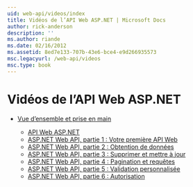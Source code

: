 ```yaml
---
uid: web-api/videos/index
title: Vidéos de l’API Web ASP.NET | Microsoft Docs
author: rick-anderson
description: ''
ms.author: riande
ms.date: 02/16/2012
ms.assetid: 8ed7e133-707b-43e6-bce4-e9d266935573
msc.legacyurl: /web-api/videos
msc.type: book
---
```

<a name="aspnet-web-api-videos"></a>Vidéos de l’API Web ASP.NET
====================
- [Vue d’ensemble et prise en main](getting-started/index.md)

    - [API Web ASP.NET](getting-started/aspnet-web-api.md)
    - [ASP.NET Web API, partie 1 : Votre première API Web](getting-started/your-first-web-api.md)
    - [ASP.NET Web API, partie 2 : Obtention de données](getting-started/getting-data.md)
    - [ASP.NET Web API, partie 3 : Supprimer et mettre à jour](getting-started/delete-and-update.md)
    - [ASP.NET Web API, partie 4 : Pagination et requêtes](getting-started/paging-and-querying.md)
    - [ASP.NET Web API, partie 5 : Validation personnalisée](getting-started/custom-validation.md)
    - [ASP.NET Web API, partie 6 : Autorisation](getting-started/authorization.md)
